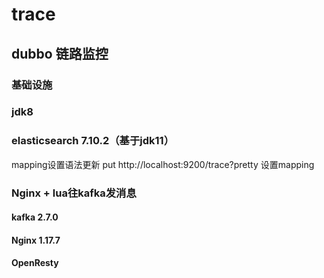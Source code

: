 # trace
## dubbo 链路监控
### 基础设施
### jdk8
### elasticsearch 7.10.2（基于jdk11）
mapping设置语法更新
put http://localhost:9200/trace?pretty 
设置mapping

### Nginx + lua往kafka发消息
#### kafka 2.7.0
#### Nginx 1.17.7
#### OpenResty

